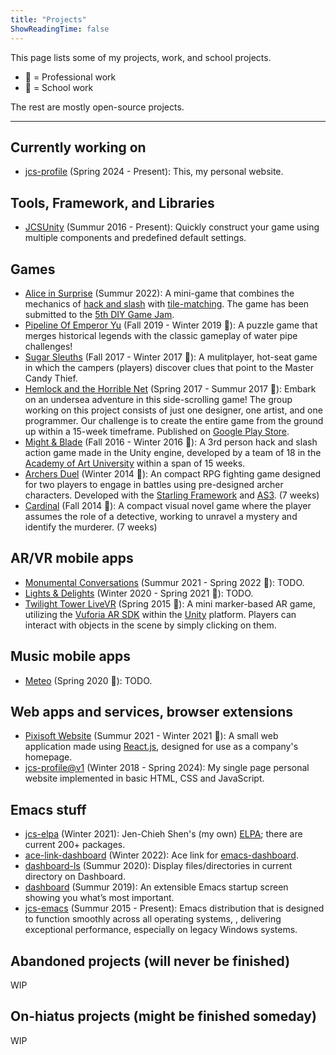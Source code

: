 ```yaml
---
title: "Projects"
ShowReadingTime: false
---
```


This page lists some of my projects, work, and school projects. 

- 💸 = Professional work
- 🏫 = School work

The rest are mostly open-source projects.

---

## Currently working on

- [jcs-profile](https://github.com/jcs090218/jcs-profile) (Spring 2024 - Present):
This, my personal website.

## Tools, Framework, and Libraries

- [JCSUnity](https://github.com/jcs090218/JCSUnity) (Summur 2016 - Present):
Quickly construct your game using multiple components and predefined default settings.

## Games

- [Alice in Surprise](https://kuhhenry.itch.io/alice-in-surprise) (Summur 2022):
A mini-game that combines the mechanics of [hack and slash][hack & slash] with [tile-matching][].
The game has been submitted to the [5th DIY Game Jam](https://itch.io/jam/20220829).
- [Pipeline Of Emperor Yu](https://www.jcs-profile.com/public/links/Links_PipelineOfEmperorYu/) (Fall 2019 - Winter 2019 💸):
A puzzle game that merges historical legends with the classic gameplay of water pipe challenges!
- [Sugar Sleuths](https://mwgamedesign.itch.io/sugar-sleuths) (Fall 2017 - Winter 2017 🏫):
A mulitplayer, hot-seat game in which the campers (players) discover clues that point to the Master Candy Thief.
- [Hemlock and the Horrible Net](https://apkcombo.com/hemlock-and-the-horrible-net/com.aau.jcs/) (Spring 2017 - Summur 2017 🏫):
Embark on an undersea adventure in this side-scrolling game! The group working on this
project consists of just one designer, one artist, and one programmer. Our challenge
is to create the entire game from the ground up within a 15-week timeframe.
Published on [Google Play Store](https://play.google.com/store/).
- [Might & Blade](https://www.youtube.com/watch?v=vPapMMxzNGg) (Fall 2016 - Winter 2016 🏫):
A 3rd person hack and slash action game made in the Unity engine, developed by a team of 18 in
the [Academy of Art University][AAU] within a span of 15 weeks.
- [Archers Duel](https://www.newgrounds.com/portal/view/650410) (Winter 2014 🏫):
An compact RPG fighting game designed for two players to engage in battles using
pre-designed archer characters. Developed with the [Starling Framework](https://gamua.com/starling/)
and [AS3](https://help.adobe.com/en_US/FlashPlatform/reference/actionscript/3/index.html). (7 weeks)
- [Cardinal](https://www.youtube.com/watch?v=wjHvvuWGqwE) (Fall 2014 🏫):
A compact visual novel game where the player assumes the role of a detective,
working to unravel a mystery and identify the murderer. (7 weeks)

## AR/VR mobile apps

- [Monumental Conversations](https://apps.apple.com/us/app/monumental-conversations/id1585909435) (Summur 2021 - Spring 2022 💸):
TODO.
- [Lights & Delights](https://apps.apple.com/us/app/lights-delights/id1541283833) (Winter 2020 - Spring 2021 💸):
TODO.
- [Twilight Tower LiveVR](https://apkcombo.com/twilight-tower-livevr/com.AAU.TwilightTower/) (Spring 2015 🏫):
A mini marker-based AR game, utilizing the [Vuforia AR SDK](https://www.ptc.com/en/products/vuforia)
within the [Unity](https://unity.com/) platform.
Players can interact with objects in the scene by simply clicking on them.

## Music mobile apps

- [Meteo](https://meteo.com.tw/app-download.html) (Spring 2020 💸):
TODO.

## Web apps and services, browser extensions

- [Pixisoft Website](https://gitlab.com/pixisoft/pixisoft.gitlab.io) (Summur 2021 - Winter 2021 💸):
A small web application made using [React.js][], designed for use as a company's homepage.
- [jcs-profile@v1](https://github.com/jcs090218/jcs-profile/tree/v1) (Winter 2018 - Spring 2024):
My single page personal website implemented in basic HTML, CSS and JavaScript.

## Emacs stuff

- [jcs-elpa](https://github.com/jcs-emacs/jcs-elpa) (Winter 2021):
Jen-Chieh Shen's (my own) [ELPA](https://www.emacswiki.org/emacs/ELPA); there are current 200+ packages.
- [ace-link-dashboard](https://github.com/emacs-dashboard/ace-link-dashboard) (Winter 2022):
Ace link for [emacs-dashboard](https://github.com/emacs-dashboard/emacs-dashboard).
- [dashboard-ls](https://github.com/emacs-dashboard/dashboard-ls) (Summur 2020):
Display files/directories in current directory on Dashboard.
- [dashboard](https://github.com/emacs-dashboard/emacs-dashboard) (Summur 2019):
An extensible Emacs startup screen showing you what’s most important.
- [jcs-emacs](https://github.com/jcs-emacs/jcs-emacs) (Summur 2015 - Present):
Emacs distribution that is designed to function smoothly across all operating systems,
, delivering exceptional performance, especially on legacy Windows systems.

## Abandoned projects (will never be finished)

WIP

## On-hiatus projects (might be finished someday)

WIP


<!-- Links -->

[AAU]: https://www.academyart.edu/
[Emacs]: https://www.gnu.org/software/emacs/
[React.js]: https://react.dev/

[hack & slash]: https://en.wikipedia.org/wiki/Hack_and_slash
[tile-matching]: https://en.wikipedia.org/wiki/Tile-matching_video_game
